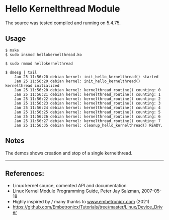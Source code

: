 # Hello Kernelthread Module

The source was tested compiled and running on 5.4.75.  


## Usage

```
$ make
$ sudo insmod hellokernelthread.ko

$ sudo rmmod hellokernelthread

$ dmesg | tail
    Jan 25 11:56:20 debian kernel: init_hello_kernelthread() started
    Jan 25 11:56:20 debian kernel: init_hello_kernelthread() kernelthread initialized
    Jan 25 11:56:20 debian kernel: kernelthread_routine() counting: 0
    Jan 25 11:56:21 debian kernel: kernelthread_routine() counting: 1
    Jan 25 11:56:22 debian kernel: kernelthread_routine() counting: 2
    Jan 25 11:56:23 debian kernel: kernelthread_routine() counting: 3
    Jan 25 11:56:24 debian kernel: kernelthread_routine() counting: 4
    Jan 25 11:56:25 debian kernel: kernelthread_routine() counting: 5
    Jan 25 11:56:26 debian kernel: kernelthread_routine() counting: 6
    Jan 25 11:56:27 debian kernel: kernelthread_routine() counting: 7
    Jan 25 11:56:35 debian kernel: cleanup_hello_kernelthread() READY.
```


## Notes

The demos shows creation and stop of a single kernelthread.


---

## References:
 * Linux kernel source, comented API and documentation
 * Linux Kernel Module Programming Guide, Peter Jay Salzman, 2007-05-18
 * Highly inspired by / many thanks to www.embetronicx.com (2021)
 * https://github.com/Embetronicx/Tutorials/tree/master/Linux/Device_Driver
